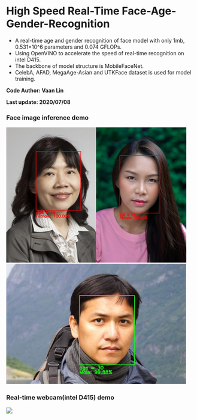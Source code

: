 # High Speed Real-Time Face-Age-Gender-Recognition
+ A real-time age and gender recognition of face model with only 1mb, 0.531×10^6 parameters and 0.074 GFLOPs.
+ Using OpenVINO to accelerate the speed of real-time recognition on intel D415.
+ The backbone of model structure is MobileFaceNet.
+ CelebA, AFAD, MegaAge-Asian and UTKFace dataset is used for model training.

**Code Author: Vaan Lin**

**Last update: 2020/07/08**
### Face image inference demo

​<img src="https://github.com/vaan2010/FaceAgeGenderRecognition/blob/master/Demo/Image/Results/1.jpg" height="360"/>
​<img src="https://github.com/vaan2010/FaceAgeGenderRecognition/blob/master/Demo/Image/Results/3.jpg" height="360"/>
​<img src="https://github.com/vaan2010/FaceAgeGenderRecognition/blob/master/Demo/Image/Results/2.jpg" height="320"/>

### Real-time webcam(intel D415) demo
​<img src="RealTime/realtime_test.PNG" height="360"/>
